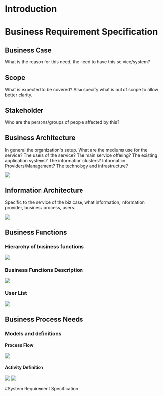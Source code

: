 # Introduction

# Business Requirement Specification
## Business Case

What is the reason for this need, the need to have this service/system?

## Scope

What is expected to be covered? Also specify what is out of scope to
allow better clarity.

## Stakeholder

Who are the persons/groups of people affected by this?

## Business Architecture

In general the organization's setup. What are the mediums use for the
service? The users of the service? The main service offering? The
existing application systems? The information clusters? Information
Providers/Management? The technology and infrastructure?

![](./image1.png)

## Information Architecture

Specific to the service of the biz case, what information, information
provider, business process, users.

![](./image2.png)

## Business Functions

### Hierarchy of business functions

![](./image3.png)

### Business Functions Description

![](./image5.png)

### User List

![](./image6.png)

## Business Process Needs

### Models and definitions

#### Process Flow

![](./image7.png)

#### Activity Definition

![](./image8.png)
![](./image9.png)

#System Requirement Specification
